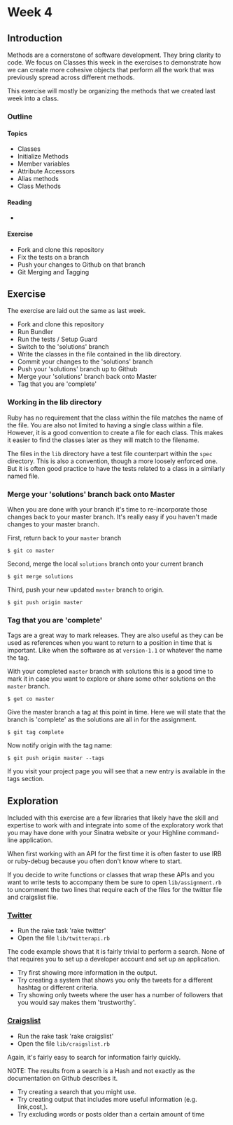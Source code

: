 # Week 4

## Introduction

Methods are a cornerstone of software development. They bring clarity to code. We focus on Classes this week in the exercises to demonstrate how we can create more cohesive objects that perform all the work that was previously spread across different methods.

This exercise will mostly be organizing the methods that we created last week into a class.

### Outline

#### Topics

* Classes
* Initialize Methods
* Member variables
* Attribute Accessors
* Alias methods
* Class Methods

#### Reading

*

#### Exercise

* Fork and clone this repository
* Fix the tests on a branch
* Push your changes to Github on that branch
* Git Merging and Tagging


## Exercise

The exercise are laid out the same as last week.

* Fork and clone this repository
* Run Bundler
* Run the tests / Setup Guard
* Switch to the 'solutions' branch
* Write the classes in the file contained in the lib directory.
* Commit your changes to the 'solutions' branch
* Push your 'solutions' branch up to Github
* Merge your 'solutions' branch back onto Master
* Tag that you are 'complete'

### Working in the lib directory

Ruby has no requirement that the class within the file matches the name of the file. You are also not limited to having a single class within a file. However, it is a good convention to create a file for each class. This makes it easier to find the classes later as they will match to the filename.

The files in the `lib` directory have a test file counterpart within the `spec` directory. This is also a convention, though a more loosely enforced one. But it is often good practice to have the tests related to a class in a similarly named file.

### Merge your 'solutions' branch back onto Master

When you are done with your branch it's time to re-incorporate those changes back to your master branch. It's really easy if you haven't made changes to your master branch.

First, return back to your `master` branch

    $ git co master

Second, merge the local `solutions` branch onto your current branch
    
    $ git merge solutions
    
Third, push your new updated `master` branch to origin.

    $ git push origin master
  
### Tag that you are 'complete'

Tags are a great way to mark releases. They are also useful as they can be used as references when you want to return to a position in time that is important. Like when the software as at `version-1.1` or whatever the name the tag.

With your completed `master` branch with solutions this is a good time to mark it in case you want to explore or share some other solutions on the `master` branch.

    $ get co master
    
Give the master branch a tag at this point in time. Here we will state that the branch is 'complete' as the solutions are all in for the assignment.

    $ git tag complete
    
Now notify origin with the tag name:

    $ git push origin master --tags
    
If you visit your project page you will see that a new entry is available in the tags section.

## Exploration

Included with this exercise are a few libraries that likely have the skill and expertise to work with and integrate into some of the exploratory work that you
may have done with your Sinatra website or your Highline command-line application.

When first working with an API for the first time it is often faster to use IRB or ruby-debug because you often don't know where to start.

If you decide to write functions or classes that wrap these APIs and you want to write tests to accompany them be sure to open `lib/assignment.rb` to uncomment the two lines that require each of the files for the twitter file and craigslist file.

### [Twitter](https://github.com/jnunemaker/twitter)

* Run the rake task 'rake twitter'
* Open the file `lib/twitterapi.rb`

The code example shows that it is fairly trivial to perform a search. None of that requires you to set up a developer account and set up an application.

* Try first showing more information in the output.
* Try creating a system that shows you only the tweets for a different hashtag or different criteria.
* Try showing only tweets where the user has a number of followers that you would say makes them 'trustworthy'.

### [Craigslist](https://github.com/threetrieslater/craigler)

* Run the rake task 'rake craigslist'
* Open the file `lib/craigslist.rb`

Again, it's fairly easy to search for information fairly quickly.

NOTE: The results from a search is a Hash and not exactly as the documentation on Github describes it.

* Try creating a search that you might use.
* Try creating output that includes more useful information (e.g. link,cost,).
* Try excluding words or posts older than a certain amount of time
